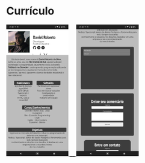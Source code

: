 # Currículo

 <div>
  <a href="https://github.com/Curriculo">
    <img height="350" src="https://github.com/dan1xk/profile-heroku/blob/master/img/mobile-img/perfil.jpeg" alt="demo-web" style="max-width:100%;"/>
   __

   <img height="350" src="https://github.com/dan1xk/profile-heroku/blob/master/img/mobile-img/comments.jpeg?raw=true" alt="demo-web" style="max-width:100%;"/>
</div>

